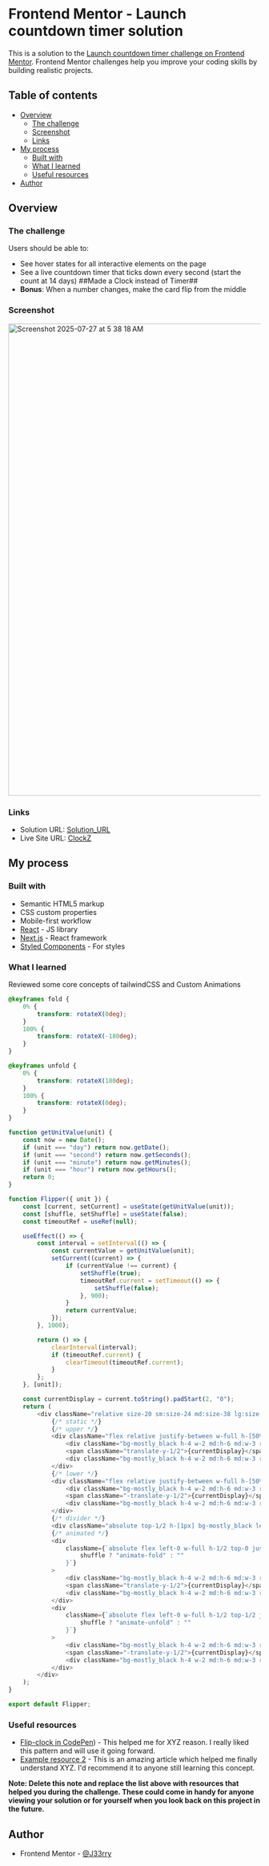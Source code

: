 # Frontend Mentor - Launch countdown timer solution

This is a solution to the [Launch countdown timer challenge on Frontend Mentor](https://www.frontendmentor.io/challenges/launch-countdown-timer-N0XkGfyz-). Frontend Mentor challenges help you improve your coding skills by building realistic projects. 

## Table of contents

- [Overview](#overview)
  - [The challenge](#the-challenge)
  - [Screenshot](#screenshot)
  - [Links](#links)
- [My process](#my-process)
  - [Built with](#built-with)
  - [What I learned](#what-i-learned)
  - [Useful resources](#useful-resources)
- [Author](#author)

## Overview

### The challenge

Users should be able to:

- See hover states for all interactive elements on the page
- See a live countdown timer that ticks down every second (start the count at 14 days) ##Made a Clock instead of Timer##
- **Bonus**: When a number changes, make the card flip from the middle

### Screenshot
<img width="1710" height="942" alt="Screenshot 2025-07-27 at 5 38 18 AM" src="https://github.com/user-attachments/assets/51c9e61d-c865-407d-bbc6-2b57f6e723d0" />


### Links

- Solution URL: [Solution_URL](https://www.frontendmentor.io/solutions/animated-flip-clock-using-nextjs-and-tailwindcss-j0vC_dWOEi)
- Live Site URL: [ClockZ](https://timer-lyart-six.vercel.app/)

## My process

### Built with

- Semantic HTML5 markup
- CSS custom properties
- Mobile-first workflow
- [React](https://reactjs.org/) - JS library
- [Next.js](https://nextjs.org/) - React framework
- [Styled Components](https://styled-components.com/) - For styles


### What I learned

Reviewed some core concepts of tailwindCSS and Custom Animations

```css
@keyframes fold {
    0% {
        transform: rotateX(0deg);
    }
    100% {
        transform: rotateX(-180deg);
    }
}

@keyframes unfold {
    0% {
        transform: rotateX(180deg);
    }
    100% {
        transform: rotateX(0deg);
    }
}
```
```js
function getUnitValue(unit) {
    const now = new Date();
    if (unit === "day") return now.getDate();
    if (unit === "second") return now.getSeconds();
    if (unit === "minute") return now.getMinutes();
    if (unit === "hour") return now.getHours();
    return 0;
}

function Flipper({ unit }) {
    const [current, setCurrent] = useState(getUnitValue(unit));
    const [shuffle, setShuffle] = useState(false);
    const timeoutRef = useRef(null);

    useEffect(() => {
        const interval = setInterval(() => {
            const currentValue = getUnitValue(unit);
            setCurrent((current) => {
                if (currentValue !== current) {
                    setShuffle(true);
                    timeoutRef.current = setTimeout(() => {
                        setShuffle(false);
                    }, 900);
                }
                return currentValue;
            });
        }, 1000);

        return () => {
            clearInterval(interval);
            if (timeoutRef.current) {
                clearTimeout(timeoutRef.current);
            }
        };
    }, [unit]);

    const currentDisplay = current.toString().padStart(2, "0");
    return (
        <div className="relative size-20 sm:size-24 md:size-38 lg:size-44 perspective-near perspective-origin-[50%_50%] rounded-lg text-third bg-mostly_black shadow-[0_10px_4px_0_rgba(0,0,0,0.4)] text-4xl md:text-6xl lg:text-8xl">
            {/* static */}
            {/* upper */}
            <div className="flex relative justify-between w-full h-[50%] overflow-hidden bg-Desaturated_blue items-end rounded-t-lg -z-10">
                <div className="bg-mostly_black h-4 w-2 md:h-6 md:w-3 rounded-r-full translate-y-1/2"></div>
                <span className="translate-y-1/2">{currentDisplay}</span>
                <div className="bg-mostly_black h-4 w-2 md:h-6 md:w-3 rounded-l-full translate-y-1/2"></div>
            </div>
            {/* lower */}
            <div className="flex relative justify-between w-full h-[50%] overflow-hidden bg-light_blue items-start rounded-b-lg -z-10 text-secondary ">
                <div className="bg-mostly_black h-4 w-2 md:h-6 md:w-3 rounded-r-full -translate-y-1/2"></div>
                <span className="-translate-y-1/2">{currentDisplay}</span>
                <div className="bg-mostly_black h-4 w-2 md:h-6 md:w-3 rounded-l-full -translate-y-1/2"></div>
            </div>
            {/* divider */}
            <div className="absolute top-1/2 h-[1px] bg-mostly_black left-0 right-0 z-10"></div>
            {/* animated */}
            <div
                className={`absolute flex left-0 w-full h-1/2 top-0 justify-between overflow-hidden backface-hidden items-end origin-[50%_100%] rotate-x-0 bg-Desaturated_blue rounded-t-lg transform-3d ${
                    shuffle ? "animate-fold" : ""
                }`}
            >
                <div className="bg-mostly_black h-4 w-2 md:h-6 md:w-3 rounded-r-full translate-y-1/2"></div>
                <span className="translate-y-1/2">{currentDisplay}</span>
                <div className="bg-mostly_black h-4 w-2 md:h-6 md:w-3 rounded-l-full translate-y-1/2"></div>
            </div>
            <div
                className={`absolute flex left-0 w-full h-1/2 top-1/2 justify-between overflow-hidden backface-hidden items-start origin-[50%_0%] rotate-x-180 bg-light_blue rounded-b-lg transform-3d text-secondary ${
                    shuffle ? "animate-unfold" : ""
                }`}
            >
                <div className="bg-mostly_black h-4 w-2 md:h-6 md:w-3 rounded-r-full -translate-y-1/2"></div>
                <span className="-translate-y-1/2">{currentDisplay}</span>
                <div className="bg-mostly_black h-4 w-2 md:h-6 md:w-3 rounded-l-full -translate-y-1/2"></div>
            </div>
        </div>
    );
}

export default Flipper;

```

### Useful resources

- [Flip-clock in CodePen](https://codepen.io/liborgabrhel/pen/JyJzjb)) - This helped me for XYZ reason. I really liked this pattern and will use it going forward.
- [Example resource 2](https://www.example.com) - This is an amazing article which helped me finally understand XYZ. I'd recommend it to anyone still learning this concept.

**Note: Delete this note and replace the list above with resources that helped you during the challenge. These could come in handy for anyone viewing your solution or for yourself when you look back on this project in the future.**

## Author

- Frontend Mentor - [@J33rry](https://www.frontendmentor.io/profile/J33rry)
